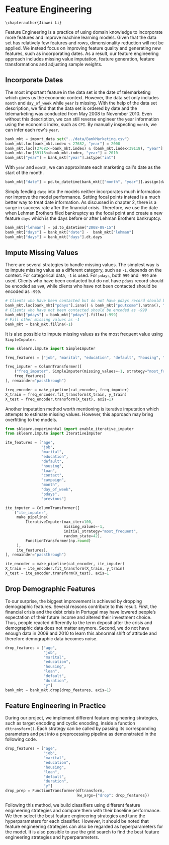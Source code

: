 # Feature Engineering
 ```{=latex}
\chapterauthor{Jiawei Li}
```

Feature Engineering is a practice of using domain knowledge to incorporate more features and improve machine learning models. Given that the data set has relatively few features and rows, dimensionality reduction will not be applied. We instead focus on improving feature quality and generating new features, such as incorporating dates. As a result, our feature engineering approach includes missing value imputation, feature generation, feature transformations and adjusting sample weights.

## Incorporate Dates

The most important feature in the data set is the date of telemarketing which gives us the economic context. However, the data set only includes `month` and `day_of_week` while `year` is missing. With the help of the data set description, we find that the data set is ordered by date and the telemarketing was conducted from May 2008 to November 2010. Even without this description, we can still reverse engineer the year information using the economic index, such as `CPI`. By manually inspecting `month`, we can infer each row's `year`.

```python
bank_mkt = import_data set("../data/BankMarketing.csv")
bank_mkt.loc[bank_mkt.index < 27682, "year"] = 2008
bank_mkt.loc[(27682<=bank_mkt.index) & (bank_mkt.index<39118), "year"] = 2009
bank_mkt.loc[39118<=bank_mkt.index, "year"] = 2010
bank_mkt["year"] = bank_mkt["year"].astype("int")
```

With `year` and `month`, we can approximate each marketing call's date as the start of the month.

```python
bank_mkt["date"] = pd.to_datetime(bank_mkt[["month", "year"]].assign(day=1))
```

Simply feeding `date` into the models neither incorporates much information nor improve the model performance. Setting focal points instead is a much better way to treat date information. As discussed in chapter 2, there is a surge in success rate after the financial crisis. Therefore, we use the date when Lehman Brothers filed bankruptcy as the focal point and create a new feature `days` which is the days before or after Lehman Brothers bankruptcy.

```python
bank_mkt["lehman"] = pd.to_datetime("2008-09-15")
bank_mkt["days"] = bank_mkt["date"] -  bank_mkt["lehman"]
bank_mkt["days"] = bank_mkt["days"].dt.days
```

## Impute Missing Values

There are several strategies to handle missing values. The simplest way is to impute missing value as a different category, such as `-1`, depends on the context. For categorical data, `-1` is used. For `pdays`, both `999` and `-999` are used. Clients who have been contacted but do not have `pdays` record should be encoded as `999`, while clients who have not been contacted should be encoded as `-999`.

```python
# Clients who have been contacted but do not have pdays record should be encoded as 999
bank_mkt.loc[bank_mkt["pdays"].isna() & bank_mkt["poutcome"].notna(), "pdays"] = 999
# Clients who have not been contacted should be encoded as -999 
bank_mkt["pdays"] = bank_mkt["pdays"].fillna(-999)
# Fill other missing values as -1
bank_mkt = bank_mkt.fillna(-1)
```

It is also possible to impute missing values as the most frequent value using `SimpleImputer`.

```python
from sklearn.impute import SimpleImputer

freq_features = ["job", "marital", "education", "default", "housing", "loan"]

freq_imputer = ColumnTransformer([
    ("freq_imputer", SimpleImputer(missing_values=-1, strategy="most_frequent"),
    freq_features)
], remainder="passthrough")

freq_encoder = make_pipeline(cat_encoder, freq_imputer)
X_train = freq_encoder.fit_transform(X_train, y_train)
X_test = freq_encoder.transform(X_test), axis=1)
```

Another imputation method worth mentioning is iterative imputation which attempts to estimate missing values. However, this approach may bring overfitting to the models.

```python
from sklearn.experimental import enable_iterative_imputer
from sklearn.impute import IterativeImputer

ite_features = ["age", 
                "job", 
                "marital", 
                "education", 
                "default", 
                "housing", 
                "loan", 
                "contact", 
                "campaign", 
                "month", 
                "day_of_week", 
                "pdays", 
                "previous"]

ite_imputer = ColumnTransformer([
    ("ite_imputer",
     make_pipeline(
         IterativeImputer(max_iter=100,
                          missing_values=-1,
                          initial_strategy="most_frequent",
                          random_state=42),
         FunctionTransformer(np.round)
     ),
     ite_features),
], remainder="passthrough")

ite_encoder = make_pipeline(cat_encoder, ite_imputer)
X_train = ite_encoder.fit_transform(X_train, y_train)
X_test = ite_encoder.transform(X_test), axis=1
```

## Drop Demographic Features
To our surprise, the biggest improvement is achieved by dropping demographic features. Several reasons contribute to this result. First, the financial crisis and the debt crisis in Portugal may have lowered people’s expectation of their future income and altered their investment choice. Thus, people reacted differently to the term deposit after the crisis and demographic data does not matter anymore. Second, we do not have enough data in 2009 and 2010 to learn this abnormal shift of attitude and therefore demographic data becomes noise.

```python
drop_features = ["age",
                 "job",
                 "marital",
                 "education",
                 "housing",
                 "loan",
                 "default",
                 "duration",
                 "y"]
bank_mkt = bank_mkt.drop(drop_features, axis=1)
```

## Feature Engineering in Practice
During our project, we implement different feature engineering strategies, such as target encoding and cyclic encoding, inside a function `dttransform()`. Each strategy can be called by passing its corresponding parameters and put into a preprocessing pipeline as demonstrated in the following code.

```python
drop_features = ["age",
                 "job",
                 "marital",
                 "education",
                 "housing",
                 "loan",
                 "default",
                 "duration",
                 "y"]
drop_prep = FunctionTransformer(dftransform, 
                                kw_args={"drop": drop_features})
```

Following this method, we build classifiers using different feature engineering strategies and compare them with their baseline performance. We then select the best feature engineering strategies and tune the hyperparameters for each classifier. However, it should be noted that feature engineering strategies can also be regarded as hyperparameters for the model. It is also possible to use the grid search to find the best feature engineering strategies and hyperparameters.
